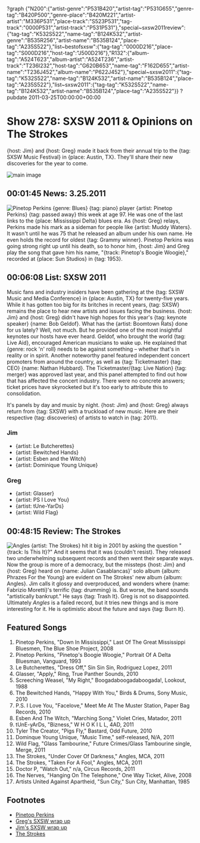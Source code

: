 ?graph {"N200":{"artist-genre":"P531B420","artist-tag":"P531G655","genre-tag":"B420P500","genre-place":"B420M221","artist-artist":"M336P531","place-track":"S523P531","tag-track":"0000P531","artist-track":"P531P531"},"special~sxsw2011review":{"tag-tag":"K532S522","name-tag":"B124K532","artist-genre":"B535R256","artist-name":"B535B124","place-tag":"A235S522"},"list~bestofsxsw":{"tag-tag":"0000D216","place-tag":"S000D216","host-tag":"J500D216"},"R132":{"album-tag":"A524T623","album-artist":"A524T236","artist-track":"T236I232","host-tag":"G620B653","name-tag":"F162D655","artist-name":"T236J452","album-name":"P622J452"},"special~sxsw2011":{"tag-tag":"K532S522","name-tag":"B124K532","artist-name":"B535B124","place-tag":"A235S522"},"list~sxsw2011":{"tag-tag":"K532S522","name-tag":"B124K532","artist-name":"B535B124","place-tag":"A235S522"}}
?pubdate 2011-03-25T00:00:00+00:00

# Show 278: SXSW 2011 & Opinions on The Strokes 
{host: Jim} and {host: Greg} made it back from their annual trip to the {tag: SXSW Music Festival} in {place: Austin, TX}. They'll share their new discoveries for the year to come.

![main image](http://static.soundopinions.org/images/2011/sxsw.jpg)

## 00:01:45 News: 3.25.2011
![Pinetop Perkins](http://sound-images.s3.amazonaws.com/images/2011/pinetopperkins.jpg)
{genre: Blues} {tag: piano} player {artist: Pinetop Perkins} {tag: passed away} this week at age 97. He was one of the last links to the {place: Mississippi Delta} blues era. As {host: Greg} relays, Perkins made his mark as a sideman for people like {artist: Muddy Waters}. It wasn't until he was 75 that he released an album under his own name. He even holds the record for oldest {tag: Grammy winner}. Pinetop Perkins was going strong right up until his death, so to honor him, {host: Jim} and Greg play the song that gave him his name, "{track: Pinetop's Boogie Woogie}," recorded at {place: Sun Studios} in {tag: 1953}.

## 00:06:08 List: SXSW 2011
Music fans and industry insiders have been gathering at the {tag: SXSW Music and Media Conference} in {place: Austin, TX} for twenty-five years. While it has gotten too big for its britches in recent years, {tag: SXSW} remains the place to hear new artists and issues facing the business. {host: Jim} and {host: Greg} didn't have high hopes for this year's {tag: keynote speaker} {name: Bob Geldof}. What has the {artist: Boomtown Rats} done for us lately? Well, not much. But he provided one of the most insightful keynotes our hosts have ever heard. Geldof, who brought the world {tag: Live Aid}, encouraged American musicians to wake up. He explained that {genre: rock 'n' roll} needs to be against something – whether that's in reality or in spirit. Another noteworthy panel featured independent concert promoters from around the country, as well as {tag: Ticketmaster} {tag: CEO} {name: Nathan Hubbard}. The Ticketmaster/{tag: Live Nation} {tag: merger} was approved last year, and this panel attempted to find out how that has affected the concert industry. There were no concrete answers; ticket prices have skyrocketed but it's too early to attribute this to consolidation.

It's panels by day and music by night. {host: Jim} and {host: Greg} always return from {tag: SXSW} with a truckload of new music. Here are their respective {tag: discoveries} of artists to watch in {tag: 2011}.

### Jim
- {artist: Le Butcherettes}
- {artist: Bewitched Hands}
- {artist: Esben and the Witch}
- {artist: Dominique Young Unique}

### Greg
- {artist: Glasser}
- {artist: PS I Love You}
- {artist: tUne-YarDs}
- {artist: Wild Flag}

## 00:48:15 Review: The Strokes
![Angles](http://is5.mzstatic.com/image/thumb/Music/v4/13/44/88/13448800-3f80-4e3a-b8b0-9759a025d268/source/600x600bb.jpg "560289/420041733")
{artist: The Strokes} hit it big in 2001 by asking the question "{track: Is This It}?" And it seems that it was (couldn't resist). They released two underwhelming subsequent records and then went their separate ways. Now the group is more of a democracy, but the missteps {host: Jim} and {host: Greg} heard on {name: Julian Casablancas}' solo album {album: Phrazes For the Young} are evident on The Strokes' new album {album: Angles}. Jim calls it glossy and overproduced, and wonders where {name: Fabrizio Moretti}'s terrific {tag: drumming} is. But worse, the band sounds "artistically bankrupt." He says {tag: Trash It}. Greg is not so disappointed. Ultimately *Angles* is a failed record, but it tries new things and is more interesting for it. He is optimistic about the future and says {tag: Burn It}.


## Featured Songs
1. Pinetop Perkins, "Down In Mississippi," Last Of The Great Mississippi Bluesmen, The Blue Shoe Project, 2008
2. Pinetop Perkins, "Pinetop's Boogie Woogie," Portrait Of A Delta Bluesman, Vanguard, 1993
3. Le Butcherettes, "Dress Off," Sin Sin Sin, Rodriguez Lopez, 2011
4. Glasser, "Apply," Ring, True Panther Sounds, 2010
5. Screeching Weasel, "My Right," Boogadaboogadaboogada!, Lookout, 1988
6. The Bewitched Hands, "Happy With You," Birds & Drums, Sony Music, 2010
7. P.S. I Love You, "Facelove," Meet Me At The Muster Station, Paper Bag Records, 2010
8. Esben And The Witch, "Marching Song," Violet Cries, Matador, 2011
9. tUnE-yArDs, "Bizness," W H O K I L L, 4AD, 2011
10. Tyler The Creator, "Pigs Fly," Bastard, Odd Future, 2010
11. Dominque Young Unique, "Music Time," self-released, N/A, 2011
12. Wild Flag, "Glass Tambourine," Future Crimes/Glass Tambourine single, Merge, 2011
13. The Strokes, "Under Cover Of Darkness," Angles, MCA, 2011
14. The Strokes, "Taken For A Fool," Angles, MCA, 2011
15. Doctor P, "Watch Out," n/a, Circus Records, 2011
16. The Nerves, "Hanging On The Telephone," One Way Ticket, Alive, 2008
17. Artists United Against Apartheid, "Sun City," Sun City, Manhattan, 1985

## Footnotes
- [Pinetop Perkins](http://www.pinetopperkins.com/)
- [Greg's SXSW wrap up](http://articles.chicagotribune.com/2011-03-20/entertainment/sc-ent-0320-sxsw-20110320_1_bands-mary-timony-new-guitar-hero)
- [Jim's SXSW wrap up](http://www.wbez.org/blog/jim-derogatis/2011-03-20/sxsw-2011-saturday-night%E2%80%94and-that%E2%80%99s-wrap-83987)
- [The Strokes](http://www.thestrokes.com/us/home)
